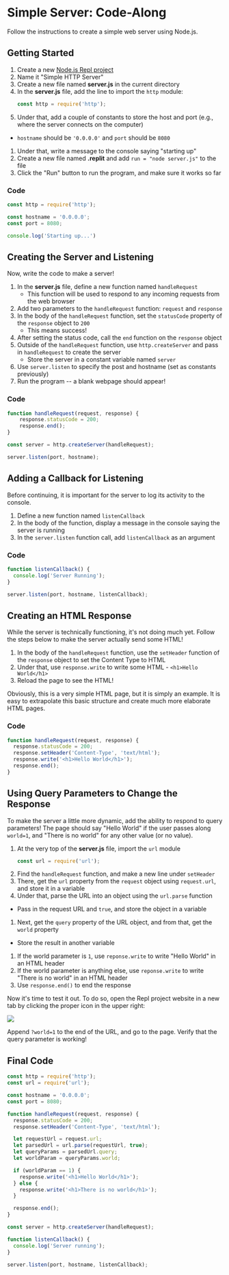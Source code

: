 # Simple Server: Code-Along
Follow the instructions to create a simple web server using Node.js.

## Getting Started
1. Create a new [Node.js Repl project](https://repl.it/new/nodejs)
1. Name it "Simple HTTP Server"
1. Create a new file named **server.js** in the current directory
1. In the **server.js** file, add the line to import the `http` module:
    ```js
    const http = require('http');
    ```
1. Under that, add a couple of constants to store the host and port (e.g., where the server connects on the computer)
  - `hostname` should be `'0.0.0.0'` and `port` should be `8080`
1. Under that, write a message to the console saying "starting up"
1. Create a new file named **.replit** and add `run = "node server.js"` to the file
1. Click the "Run" button to run the program, and make sure it works so far

### Code
```js
const http = require('http');

const hostname = '0.0.0.0';
const port = 8080;

console.log('Starting up...')
```

## Creating the Server and Listening
Now, write the code to make a server!

1. In the **server.js** file, define a new function named `handleRequest`
    - This function will be used to respond to any incoming requests from the web browser
1. Add two parameters to the `handleRequest` function: `request` and `response`
1. In the body of the `handleRequest` function, set the `statusCode` property of the `response` object to `200`
    - This means success!
1. After setting the status code, call the `end` function on the `response` object
1. Outside of the `handleRequest` function, use `http.createServer` and pass in `handleRequest` to create the server
    - Store the server in a constant variable named `server`
1. Use `server.listen` to specify the post and hostname (set as constants previously)
1. Run the program -- a blank webpage should appear!

### Code
```js
function handleRequest(request, response) {
    response.statusCode = 200;
    response.end();
}

const server = http.createServer(handleRequest);

server.listen(port, hostname);
```

## Adding a Callback for Listening
Before continuing, it is important for the server to log its activity to the console.

1. Define a new function named `listenCallback`
1. In the body of the function, display a message in the console saying the server is running
1. In the `server.listen` function call, add `listenCallback` as an argument

### Code
```js
function listenCallback() {
  console.log('Server Running');
}

server.listen(port, hostname, listenCallback);
```

## Creating an HTML Response
While the server is technically functioning, it's not doing much yet. Follow the steps below to make the server actually send some HTML!

1. In the body of the `handleRequest` function, use the `setHeader` function of the `response` object to set the Content Type to HTML
1. Under that, use `response.write` to write some HTML - `<h1>Hello World</h1>`
1. Reload the page to see the HTML!

Obviously, this is a very simple HTML page, but it is simply an example. It is easy to extrapolate this basic structure and create much more elaborate HTML pages.

### Code
```js
function handleRequest(request, response) {
  response.statusCode = 200;
  response.setHeader('Content-Type', 'text/html');
  response.write('<h1>Hello World</h1>');
  response.end();
}
```

## Using Query Parameters to Change the Response
To make the server a little more dynamic, add the ability to respond to query parameters! The page should say "Hello World" if the user passes along `world=1`, and "There is no world" for any other value (or no value).

1. At the very top of the **server.js** file, import the `url` module
    ```js
    const url = require('url');
    ```
1. Find the `handleRequest` function, and make a new line under `setHeader`
1. There, get the `url` property from the `request` object using `request.url`, and store it in a variable
1. Under that, parse the URL into an object using the `url.parse` function
  - Pass in the request URL and `true`, and store the object in a variable
1. Next, get the `query` property of the URL object, and from that, get the `world` property
  - Store the result in another variable
1. If the world parameter is `1`, use `reponse.write` to write "Hello World" in an HTML header
1. If the world parameter is anything else, use `reponse.write` to write "There is no world" in an HTML header
1. Use `response.end()` to end the response

Now it's time to test it out. To do so, open the Repl project website in a new tab by clicking the proper icon in the upper right:

![](https://i.imgur.com/iFF5Ocl.png)

Append `?world=1` to the end of the URL, and go to the page. Verify that the query parameter is working!

## Final Code
```js
const http = require('http');
const url = require('url');

const hostname = '0.0.0.0';
const port = 8080;

function handleRequest(request, response) {
  response.statusCode = 200;
  response.setHeader('Content-Type', 'text/html');

  let requestUrl = request.url;
  let parsedUrl = url.parse(requestUrl, true);
  let queryParams = parsedUrl.query;
  let worldParam = queryParams.world;

  if (worldParam == 1) {
    response.write('<h1>Hello World</h1>');
  } else {
    response.write('<h1>There is no world</h1>');
  }

  response.end();
}

const server = http.createServer(handleRequest);

function listenCallback() {
  console.log('Server running');
}

server.listen(port, hostname, listenCallback);
```